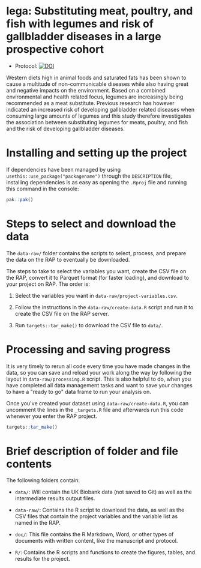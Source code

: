 # lega: Substituting meat, poultry, and fish with legumes and risk of gallbladder diseases in a large prospective cohort

-   Protocol:
    [![DOI](https://zenodo.org/badge/DOI/10.5281/zenodo.13882532.svg)](https://doi.org/10.5281/zenodo.13882532)

Western diets high in animal foods and saturated fats has been shown to
cause a multitude of non-communicable diseases while also having great
and negative impacts on the environment. Based on a combined
environmental and health related focus, legumes are increasingly being
recommended as a meat substitute. Previous research has however
indicated an increased risk of developing gallbladder related diseases
when consuming large amounts of legumes and this study therefore
investigates the association between substituting legumes for meats,
poultry, and fish and the risk of developing gallbladder diseases.

# Installing and setting up the project

If dependencies have been managed by using
`usethis::use_package("packagename")` through the `DESCRIPTION` file,
installing dependencies is as easy as opening the `.Rproj` file and
running this command in the console:

``` r
pak::pak()
```

# Steps to select and download the data

The `data-raw/` folder contains the scripts to select, process, and
prepare the data on the RAP to eventually be downloaded.

The steps to take to select the variables you want, create the CSV file
on the RAP, convert it to Parquet format (for faster loading), and
download to your project on RAP. The order is:

1.  Select the variables you want in `data-raw/project-variables.csv`.

2.  Follow the instructions in the `data-raw/create-data.R` script and
    run it to create the CSV file on the RAP server.

3.  Run `targets::tar_make()` to download the CSV file to `data/`.

# Processing and saving progress

It is very timely to rerun all code every time you have made changes in
the data, so you can save and reload your work along the way by
following the layout in `data-raw/processing.R` script. This is also
helpful to do, when you have completed all data management tasks and
want to save your changes to have a "ready to go" data frame to run your
analysis on.

Once you've created your dataset using `data-raw/create-data.R`, you can
uncomment the lines in the `_targets.R` file and afterwards run this
code whenever you enter the RAP project.

``` r
targets::tar_make()
```

# Brief description of folder and file contents

The following folders contain:

-   `data/`: Will contain the UK Biobank data (not saved to Git) as well
    as the intermediate results output files.

-   `data-raw/`: Contains the R script to download the data, as well as
    the CSV files that contain the project variables and the variable
    list as named in the RAP.

-   `doc/`: This file contains the R Markdown, Word, or other types of
    documents with written content, like the manuscript and protocol.

-   `R/`: Contains the R scripts and functions to create the figures,
    tables, and results for the project.

